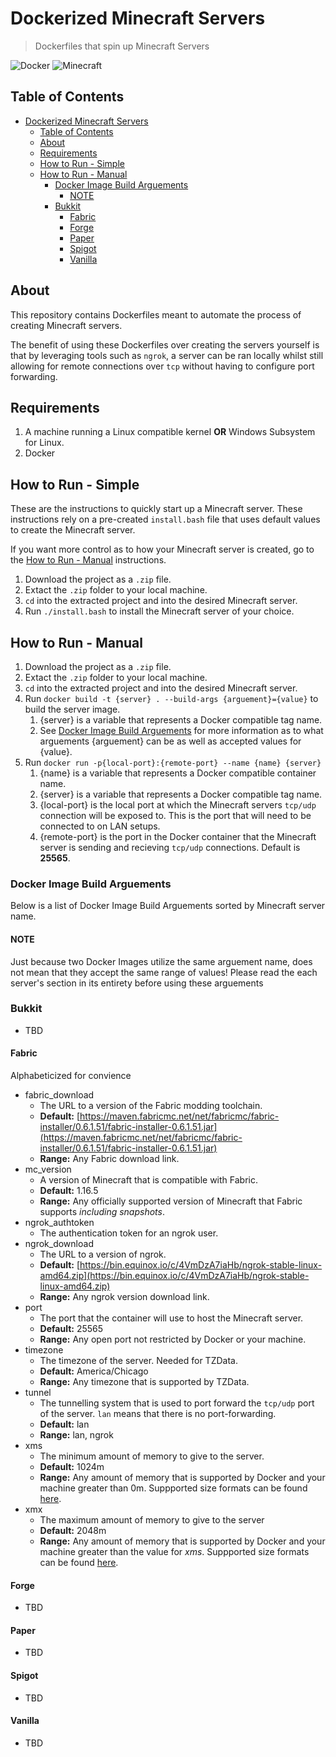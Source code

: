 # Dockerized Minecraft Servers

> Dockerfiles that spin up Minecraft Servers

![Docker](https://img.shields.io/badge/-Docker-blue) ![Minecraft](https://img.shields.io/badge/Minecraft-Fabric-green)

## Table of Contents

- [Dockerized Minecraft Servers](#dockerized-minecraft-servers)
  - [Table of Contents](#table-of-contents)
  - [About](#about)
  - [Requirements](#requirements)
  - [How to Run - Simple](#how-to-run---simple)
  - [How to Run - Manual](#how-to-run---manual)
    - [Docker Image Build Arguements](#docker-image-build-arguements)
      - [NOTE](#note)
    - [Bukkit](#bukkit)
      - [Fabric](#fabric)
      - [Forge](#forge)
      - [Paper](#paper)
      - [Spigot](#spigot)
      - [Vanilla](#vanilla)

## About

This repository contains Dockerfiles meant to automate the process of creating Minecraft servers.

The benefit of using these Dockerfiles over creating the servers yourself is that by leveraging tools such as `ngrok`, a server can be ran locally whilst still allowing for remote connections over `tcp` without having to configure port forwarding.

## Requirements

1. A machine running a Linux compatible kernel **OR** Windows Subsystem for Linux.
2. Docker

## How to Run - Simple

These are the instructions to quickly start up a Minecraft server. These instructions rely on a pre-created `install.bash` file that uses default values to create the Minecraft server.

If you want more control as to how your Minecraft server is created, go to the [How to Run - Manual](#how-to-run---manual) instructions.

1. Download the project as a `.zip` file.
2. Extact the `.zip` folder to your local machine.
3. `cd` into the extracted project and into the desired Minecraft server.
4. Run `./install.bash` to install the Minecraft server of your choice.

## How to Run - Manual

1. Download the project as a `.zip` file.
2. Extact the `.zip` folder to your local machine.
3. `cd` into the extracted project and into the desired Minecraft server.
4. Run `docker build -t {server} . --build-args {arguement}={value}` to build the server image.
   1. {server} is a variable that represents a Docker compatible tag name.
   2. See [Docker Image Build Arguements](#docker-image-build-arguements) for more information as to what arguements {arguement} can be as well as accepted values for {value}.
5. Run `docker run -p{local-port}:{remote-port} --name {name} {server}`
   1. {name} is a variable that represents a Docker compatible container name.
   2. {server} is a variable that represents a Docker compatible tag name.
   3. {local-port} is the local port at which the Minecraft servers `tcp/udp` connection will be exposed to. This is the port that will need to be connected to on LAN setups.
   4. {remote-port} is the port in the Docker container that the Minecraft server is sending and recieving `tcp/udp` connections. Default is **25565**.

### Docker Image Build Arguements

Below is a list of Docker Image Build Arguements sorted by Minecraft server name.

#### NOTE

Just because two Docker Images utilize the same arguement name, does not mean that they accept the same range of values! Please read the each server's section in its entirety before using these arguements

### Bukkit

- TBD

#### Fabric

Alphabeticized for convience

- fabric_download
  - The URL to a version of the Fabric modding toolchain.
  - **Default:** [https://maven.fabricmc.net/net/fabricmc/fabric-installer/0.6.1.51/fabric-installer-0.6.1.51.jar](https://maven.fabricmc.net/net/fabricmc/fabric-installer/0.6.1.51/fabric-installer-0.6.1.51.jar)
  - **Range:** Any Fabric download link.
- mc_version
  - A version of Minecraft that is compatible with Fabric.
  - **Default:** 1.16.5
  - **Range:** Any officially supported version of Minecraft that Fabric supports *including snapshots*.
- ngrok_authtoken
  - The authentication token for an ngrok user.
- ngrok_download
  - The URL to a version of ngrok.
  - **Default:** [https://bin.equinox.io/c/4VmDzA7iaHb/ngrok-stable-linux-amd64.zip](https://bin.equinox.io/c/4VmDzA7iaHb/ngrok-stable-linux-amd64.zip)
  - **Range:** Any ngrok version download link.
- port
  - The port that the container will use to host the Minecraft server.
  - **Default:** 25565
  - **Range:** Any open port not restricted by Docker or your machine.
- timezone
  - The timezone of the server. Needed for TZData.
  - **Default:** America/Chicago
  - **Range:** Any timezone that is supported by TZData.
- tunnel
  - The tunnelling system that is used to port forward the `tcp/udp` port of the server. `lan` means that there is no port-forwarding.
  - **Default:** lan
  - **Range:** lan, ngrok
- xms
  - The minimum amount of memory to give to the server.
  - **Default:** 1024m
  - **Range:** Any amount of memory that is supported by Docker and your machine greater than 0m. Suppported size formats can be found [here](https://minecraft.gamepedia.com/Server/Requirements#Server_requirements).
- xmx
  - The maximum amount of memory to give to the server
  - **Default:** 2048m
  - **Range:** Any amount of memory that is supported by Docker and your machine greater than the value for *xms*. Suppported size formats can be found [here](https://minecraft.gamepedia.com/Server/Requirements#Server_requirements).

#### Forge

- TBD

#### Paper

- TBD

#### Spigot

- TBD

#### Vanilla

- TBD
